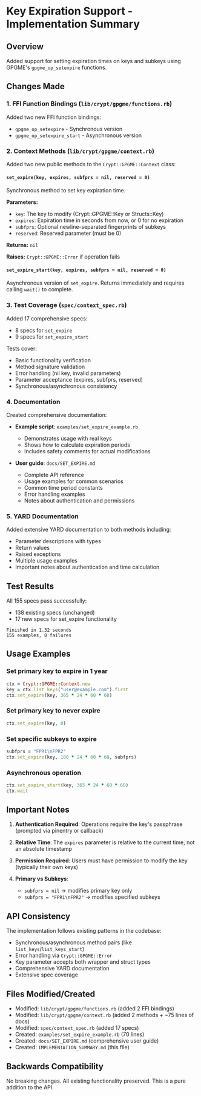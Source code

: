 # Key Expiration Support - Implementation Summary

## Overview
Added support for setting expiration times on keys and subkeys using GPGME's `gpgme_op_setexpire` functions.

## Changes Made

### 1. FFI Function Bindings (`lib/crypt/gpgme/functions.rb`)
Added two new FFI function bindings:
- `gpgme_op_setexpire` - Synchronous version
- `gpgme_op_setexpire_start` - Asynchronous version

### 2. Context Methods (`lib/crypt/gpgme/context.rb`)
Added two new public methods to the `Crypt::GPGME::Context` class:

#### `set_expire(key, expires, subfprs = nil, reserved = 0)`
Synchronous method to set key expiration time.

**Parameters:**
- `key`: The key to modify (Crypt::GPGME::Key or Structs::Key)
- `expires`: Expiration time in seconds from now, or 0 for no expiration
- `subfprs`: Optional newline-separated fingerprints of subkeys
- `reserved`: Reserved parameter (must be 0)

**Returns:** `nil`

**Raises:** `Crypt::GPGME::Error` if operation fails

#### `set_expire_start(key, expires, subfprs = nil, reserved = 0)`
Asynchronous version of `set_expire`. Returns immediately and requires calling `wait()` to complete.

### 3. Test Coverage (`spec/context_spec.rb`)
Added 17 comprehensive specs:
- 8 specs for `set_expire`
- 9 specs for `set_expire_start`

Tests cover:
- Basic functionality verification
- Method signature validation
- Error handling (nil key, invalid parameters)
- Parameter acceptance (expires, subfprs, reserved)
- Synchronous/asynchronous consistency

### 4. Documentation
Created comprehensive documentation:
- **Example script**: `examples/set_expire_example.rb`
  - Demonstrates usage with real keys
  - Shows how to calculate expiration periods
  - Includes safety comments for actual modifications

- **User guide**: `docs/SET_EXPIRE.md`
  - Complete API reference
  - Usage examples for common scenarios
  - Common time period constants
  - Error handling examples
  - Notes about authentication and permissions

### 5. YARD Documentation
Added extensive YARD documentation to both methods including:
- Parameter descriptions with types
- Return values
- Raised exceptions
- Multiple usage examples
- Important notes about authentication and time calculation

## Test Results
All 155 specs pass successfully:
- 138 existing specs (unchanged)
- 17 new specs for set_expire functionality

```
Finished in 1.32 seconds
155 examples, 0 failures
```

## Usage Examples

### Set primary key to expire in 1 year
```ruby
ctx = Crypt::GPGME::Context.new
key = ctx.list_keys("user@example.com").first
ctx.set_expire(key, 365 * 24 * 60 * 60)
```

### Set primary key to never expire
```ruby
ctx.set_expire(key, 0)
```

### Set specific subkeys to expire
```ruby
subfprs = "FPR1\nFPR2"
ctx.set_expire(key, 180 * 24 * 60 * 60, subfprs)
```

### Asynchronous operation
```ruby
ctx.set_expire_start(key, 365 * 24 * 60 * 60)
ctx.wait
```

## Important Notes

1. **Authentication Required**: Operations require the key's passphrase (prompted via pinentry or callback)

2. **Relative Time**: The `expires` parameter is relative to the current time, not an absolute timestamp

3. **Permission Required**: Users must have permission to modify the key (typically their own keys)

4. **Primary vs Subkeys**:
   - `subfprs = nil` → modifies primary key only
   - `subfprs = "FPR1\nFPR2"` → modifies specified subkeys

## API Consistency
The implementation follows existing patterns in the codebase:
- Synchronous/asynchronous method pairs (like `list_keys`/`list_keys_start`)
- Error handling via `Crypt::GPGME::Error`
- Key parameter accepts both wrapper and struct types
- Comprehensive YARD documentation
- Extensive spec coverage

## Files Modified/Created
- Modified: `lib/crypt/gpgme/functions.rb` (added 2 FFI bindings)
- Modified: `lib/crypt/gpgme/context.rb` (added 2 methods + ~75 lines of docs)
- Modified: `spec/context_spec.rb` (added 17 specs)
- Created: `examples/set_expire_example.rb` (70 lines)
- Created: `docs/SET_EXPIRE.md` (comprehensive user guide)
- Created: `IMPLEMENTATION_SUMMARY.md` (this file)

## Backwards Compatibility
No breaking changes. All existing functionality preserved. This is a pure addition to the API.
